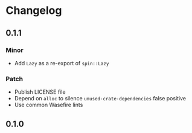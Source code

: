 # Changelog

## 0.1.1

### Minor

- Add `Lazy` as a re-export of `spin::Lazy`

### Patch

- Publish LICENSE file
- Depend on `alloc` to silence `unused-crate-dependencies` false positive
- Use common Wasefire lints

## 0.1.0

<!-- Increment to skip CHANGELOG.md test: 6 -->
